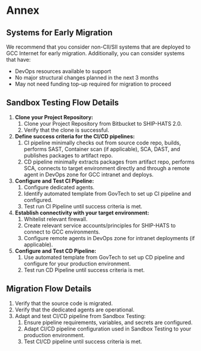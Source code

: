 # Annex

<!--
**Topics**
- [Systems for Early Migration](#systems-for-early-migration)
- [Sandbox Testing Flow Details](#sandbox-testing-flow-details)
- [Migration Flow Details](#migration-flow-details)
-->

## Systems for Early Migration  

We recommend that you consider non-CII/SII systems that are deployed to GCC Internet for early migration. Additionally, you can consider systems that have:

- DevOps resources available to support
- No major structural changes planned in the next 3 months
- May not need funding top-up required for migration to proceed


## Sandbox Testing Flow Details

1.	**Clone your Project Repository:** 
    1. Clone your Project Repository from Bitbucket to SHIP-HATS 2.0. 
    1.	Verify that the clone is successful.
1.	**Define success criteria for the CI/CD pipelines:**
    1. CI pipeline minimally checks out from source code repo, builds, performs SAST, Container scan (if applicable), SCA, DAST, and publishes packages to artifact repo.
    1. CD pipeline minimally extracts packages from artifact repo, performs SCA, connects to target environment directly and through a remote agent in DevOps zone for GCC intranet and deploys.
1.	**Configure and Test CI Pipeline:**
    1.	Configure dedicated agents.
    1.	Identify automated template from GovTech to set up CI pipeline and configured.
    1.	Test run CI Pipeline until success criteria is met.
1.	**Establish connectivity with your target environment:** 
    1. Whitelist relevant firewall.
    1. Create relevant service accounts/principles for SHIP-HATS to connect to GCC environments.
    1. Configure remote agents in DevOps zone for intranet deployments (if applicable).
1.	**Configure and Test CD Pipeline:**
    1. Use automated template from GovTech to set up CD pipeline and configure for your production environment.
    1. Test run CD Pipeline until success criteria is met. 

## Migration Flow Details

1. Verify that the source code is migrated.
1. Verify that the dedicated agents are operational.
1. Adapt and test CI/CD pipeline from Sandbox Testing: 
    1. Ensure pipeline requirements, variables, and secrets are configured.
    1. Adapt CI/CD pipeline configuration used in Sandbox Testing to your production environment.
    1. Test CI/CD pipeline until success criteria is met.
